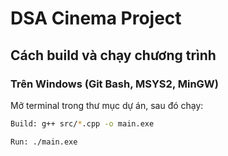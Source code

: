 # DSA Cinema Project

## Cách build và chạy chương trình

### Trên Windows (Git Bash, MSYS2, MinGW)
Mở terminal trong thư mục dự án, sau đó chạy:

```bash
Build: g++ src/*.cpp -o main.exe

Run: ./main.exe
